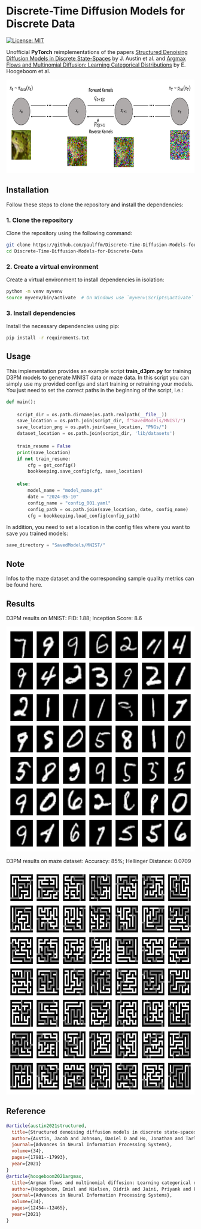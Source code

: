 # Discrete-Time Diffusion Models for Discrete Data

[![License: MIT](https://img.shields.io/badge/License-MIT-yellow.svg)](https://github.com/paulffm/Discrete-Time-Diffusion-Models-for-Discrete-Data/blob/main/LICENSE)

Unofficial **PyTorch** reimplementations of the
papers [Structured Denoising Diffusion Models in Discrete State-Spaces](https://arxiv.org/pdf/2107.03006)
by J. Austin et al. and [Argmax Flows and Multinomial Diffusion: Learning Categorical Distributions](https://arxiv.org/abs/2102.05379)
by E. Hoogeboom et al.

<p align="center">
  <img src="forward_reverse_process.png"  alt="1" width = 820px height = 250px >
</p>

## Installation

Follow these steps to clone the repository and install the dependencies:

### 1. Clone the repository

Clone the repository using the following command:

```sh
git clone https://github.com/paulffm/Discrete-Time-Diffusion-Models-for-Discrete-Data.git
cd Discrete-Time-Diffusion-Models-for-Discrete-Data
```

### 2. Create a virtual environment

Create a virtual environment to install dependencies in isolation:

```sh
python -m venv myvenv
source myvenv/bin/activate  # On Windows use `myvenv\Scripts\activate`
```

### 3. Install dependencies

Install the necessary dependencies using pip:

```sh
pip install -r requirements.txt
```

## Usage

This implementation provides an example script **train_d3pm.py** for training D3PM models to generate MNIST data or maze data. In this script you can simply use my provided configs and start training or retraining your models. You just need to set the correct paths in the beginning of the script, i.e.:

```python
def main():

    script_dir = os.path.dirname(os.path.realpath(__file__))
    save_location = os.path.join(script_dir, f"SavedModels/MNIST/")
    save_location_png = os.path.join(save_location, "PNGs/")
    dataset_location = os.path.join(script_dir, 'lib/datasets')

    train_resume = False
    print(save_location)
    if not train_resume:
        cfg = get_config()
        bookkeeping.save_config(cfg, save_location)

    else:
        model_name = "model_name.pt"
        date = "2024-05-10"
        config_name = "config_001.yaml"
        config_path = os.path.join(save_location, date, config_name)
        cfg = bookkeeping.load_config(config_path)
```
In addition, you need to set a location in the config files where you want to save you trained models:
```python
save_directory = "SavedModels/MNIST/"
```
## Note
Infos to the maze dataset and the corresponding sample quality metrics can be found here.

## Results
D3PM results on MNIST: FID: 1.88; Inception Score: 8.6

<p align="center">
  <img src="mnist_samples.png"  alt="1" width = 600px height = 600px>
</p>

D3PM results on maze dataset: Accuracy: 85%; Hellinger Distance: 0.0709

<p align="center">
  <img src="maze_samples.png"  alt="1" width = 600px height = 600px>
</p>

## Reference

```bibtex
@article{austin2021structured,
  title={Structured denoising diffusion models in discrete state-spaces},
  author={Austin, Jacob and Johnson, Daniel D and Ho, Jonathan and Tarlow, Daniel and Van Den Berg, Rianne},
  journal={Advances in Neural Information Processing Systems},
  volume={34},
  pages={17981--17993},
  year={2021}
}
@article{hoogeboom2021argmax,
  title={Argmax flows and multinomial diffusion: Learning categorical distributions},
  author={Hoogeboom, Emiel and Nielsen, Didrik and Jaini, Priyank and Forr{\'e}, Patrick and Welling, Max},
  journal={Advances in Neural Information Processing Systems},
  volume={34},
  pages={12454--12465},
  year={2021}
}
```
